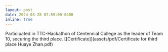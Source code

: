 ```yaml
---
layout: post
date: 2024-03-28 07:59:00-0400
inline: true
---
```

<!-- A simple inline announcement with Markdown emoji! :sparkles: :smile: -->
Participated in TTC-Hackathon of Centennial College as the leader of Team 10, securing the third place. [[Certificate]](assets/pdf/Certificate for third place Huaye Zhan.pdf)
